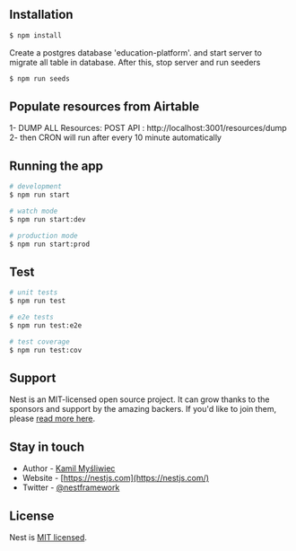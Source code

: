 
## Installation

```bash
$ npm install
```

Create a postgres database 'education-platform'. and start server to migrate all table in database.
After this, stop server and run seeders

```bash
$ npm run seeds
```

## Populate resources from Airtable
1- DUMP ALL Resources: POST API : http://localhost:3001/resources/dump
2- then CRON will run after every 10 minute automatically


## Running the app

```bash
# development
$ npm run start

# watch mode
$ npm run start:dev

# production mode
$ npm run start:prod
```

## Test

```bash
# unit tests
$ npm run test

# e2e tests
$ npm run test:e2e

# test coverage
$ npm run test:cov
```

## Support

Nest is an MIT-licensed open source project. It can grow thanks to the sponsors and support by the amazing backers. If you'd like to join them, please [read more here](https://docs.nestjs.com/support).

## Stay in touch

- Author - [Kamil Myśliwiec](https://kamilmysliwiec.com)
- Website - [https://nestjs.com](https://nestjs.com/)
- Twitter - [@nestframework](https://twitter.com/nestframework)

## License

Nest is [MIT licensed](LICENSE).

